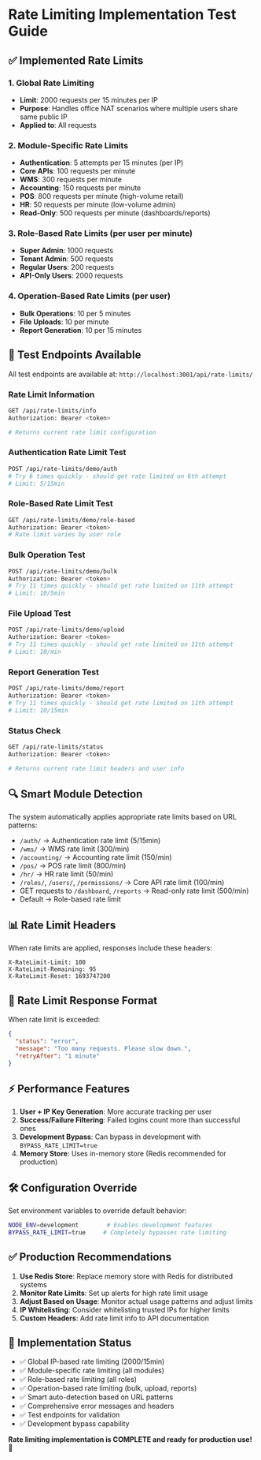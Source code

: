 # Rate Limiting Implementation Test Guide

## ✅ **Implemented Rate Limits**

### **1. Global Rate Limiting**
- **Limit**: 2000 requests per 15 minutes per IP
- **Purpose**: Handles office NAT scenarios where multiple users share same public IP
- **Applied to**: All requests

### **2. Module-Specific Rate Limits**
- **Authentication**: 5 attempts per 15 minutes (per IP)
- **Core APIs**: 100 requests per minute
- **WMS**: 300 requests per minute  
- **Accounting**: 150 requests per minute
- **POS**: 800 requests per minute (high-volume retail)
- **HR**: 50 requests per minute (low-volume admin)
- **Read-Only**: 500 requests per minute (dashboards/reports)

### **3. Role-Based Rate Limits (per user per minute)**
- **Super Admin**: 1000 requests
- **Tenant Admin**: 500 requests  
- **Regular Users**: 200 requests
- **API-Only Users**: 2000 requests

### **4. Operation-Based Rate Limits (per user)**
- **Bulk Operations**: 10 per 5 minutes
- **File Uploads**: 10 per minute
- **Report Generation**: 10 per 15 minutes

## 🧪 **Test Endpoints Available**

All test endpoints are available at: `http://localhost:3001/api/rate-limits/`

### **Rate Limit Information**
```bash
GET /api/rate-limits/info
Authorization: Bearer <token>

# Returns current rate limit configuration
```

### **Authentication Rate Limit Test**
```bash
POST /api/rate-limits/demo/auth
# Try 6 times quickly - should get rate limited on 6th attempt
# Limit: 5/15min
```

### **Role-Based Rate Limit Test**  
```bash
GET /api/rate-limits/demo/role-based  
Authorization: Bearer <token>
# Rate limit varies by user role
```

### **Bulk Operation Test**
```bash
POST /api/rate-limits/demo/bulk
Authorization: Bearer <token>
# Try 11 times quickly - should get rate limited on 11th attempt
# Limit: 10/5min
```

### **File Upload Test**
```bash
POST /api/rate-limits/demo/upload
Authorization: Bearer <token>  
# Try 11 times quickly - should get rate limited on 11th attempt
# Limit: 10/min
```

### **Report Generation Test**
```bash
POST /api/rate-limits/demo/report
Authorization: Bearer <token>
# Try 11 times quickly - should get rate limited on 11th attempt  
# Limit: 10/15min
```

### **Status Check**
```bash
GET /api/rate-limits/status
Authorization: Bearer <token>

# Returns current rate limit headers and user info
```

## 🔍 **Smart Module Detection**

The system automatically applies appropriate rate limits based on URL patterns:

- `/auth/` → Authentication rate limit (5/15min)
- `/wms/` → WMS rate limit (300/min)  
- `/accounting/` → Accounting rate limit (150/min)
- `/pos/` → POS rate limit (800/min)
- `/hr/` → HR rate limit (50/min)
- `/roles/`, `/users/`, `/permissions/` → Core API rate limit (100/min)
- GET requests to `/dashboard`, `/reports` → Read-only rate limit (500/min)
- Default → Role-based rate limit

## 📊 **Rate Limit Headers**

When rate limits are applied, responses include these headers:
```
X-RateLimit-Limit: 100
X-RateLimit-Remaining: 95
X-RateLimit-Reset: 1693747200
```

## 🚫 **Rate Limit Response Format**

When rate limit is exceeded:
```json
{
  "status": "error",
  "message": "Too many requests. Please slow down.",
  "retryAfter": "1 minute"
}
```

## ⚡ **Performance Features**

1. **User + IP Key Generation**: More accurate tracking per user
2. **Success/Failure Filtering**: Failed logins count more than successful ones
3. **Development Bypass**: Can bypass in development with `BYPASS_RATE_LIMIT=true`
4. **Memory Store**: Uses in-memory store (Redis recommended for production)

## 🛠️ **Configuration Override**

Set environment variables to override default behavior:
```bash
NODE_ENV=development        # Enables development features
BYPASS_RATE_LIMIT=true     # Completely bypasses rate limiting
```

## ✅ **Production Recommendations**

1. **Use Redis Store**: Replace memory store with Redis for distributed systems
2. **Monitor Rate Limits**: Set up alerts for high rate limit usage
3. **Adjust Based on Usage**: Monitor actual usage patterns and adjust limits
4. **IP Whitelisting**: Consider whitelisting trusted IPs for higher limits
5. **Custom Headers**: Add rate limit info to API documentation

## 🎯 **Implementation Status**

- ✅ Global IP-based rate limiting (2000/15min)
- ✅ Module-specific rate limiting (all modules)
- ✅ Role-based rate limiting (all roles)  
- ✅ Operation-based rate limiting (bulk, upload, reports)
- ✅ Smart auto-detection based on URL patterns
- ✅ Comprehensive error messages and headers
- ✅ Test endpoints for validation
- ✅ Development bypass capability

**Rate limiting implementation is COMPLETE and ready for production use!** 🚀